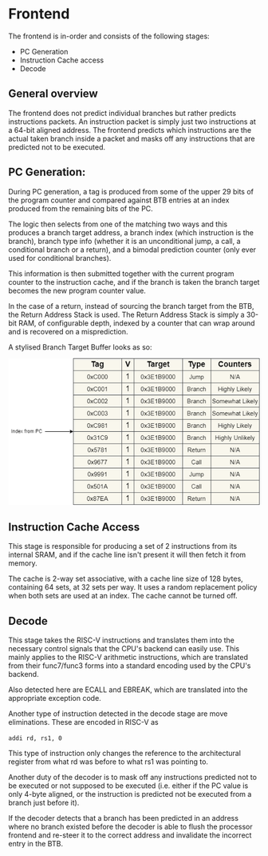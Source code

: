 # Frontend

The frontend is in-order and consists of the following stages:
- PC Generation
- Instruction Cache access
- Decode

## General overview
The frontend does not predict individual branches but rather predicts instructions packets. An instruction packet is simply just
two instructions at a 64-bit aligned address. The frontend predicts which instructions are the actual taken branch inside a packet and
masks off any instructions that are predicted not to be executed.

## PC Generation:
During PC generation, a tag is produced from some of the upper 29 bits of the program counter and compared against BTB entries at an index
produced from the remaining bits of the PC. 

The logic then selects from one of the matching two ways and this produces a branch target address, a branch index
(which instruction is the branch), branch type info (whether it is an unconditional jump, a call, a conditional branch or a return), and
a bimodal prediction counter (only ever used for conditional branches). 

This information is then submitted together with the current
program counter to the instruction cache, and if the branch is taken the branch target becomes the new program counter value.

In the case of a return, instead of sourcing the branch target from the BTB, the Return Address Stack is used. The Return Address Stack is simply a 30-bit RAM, of configurable depth, indexed by a counter that can wrap around and is recovered on a misprediction. 

A stylised Branch Target Buffer looks as so:


![Stylised BTB](btb.png)

## Instruction Cache Access

This stage is responsible for producing a set of 2 instructions from its internal SRAM, and if the cache line isn't present it will then fetch it from memory.

The cache is 2-way set associative, with a cache line size of 128 bytes, containing 64 sets, at 32 sets per way. It uses a random replacement policy when both sets are used at an index. The cache cannot be turned off.

## Decode

This stage takes the RISC-V instructions and translates them into the necessary control signals that the CPU's backend can easily use. This mainly applies
to the RISC-V arithmetic instructions, which are translated from their func7/func3 forms into a standard encoding used by the CPU's backend.

Also detected here are ECALL and EBREAK, which are translated into the appropriate exception code.

Another type of instruction detected in the decode stage are move eliminations. These are encoded in RISC-V as

`addi rd, rs1, 0`

This type of instruction only changes the reference to the architectural register from what rd was before to what rs1 was pointing to.

Another duty of the decoder is to mask off any instructions predicted not to be executed or not supposed to be executed (i.e. either if the PC value is only 4-byte aligned, or the instruction is predicted not be executed from a branch just before it).

If the decoder detects that a branch has been predicted in an address where no branch existed before the decoder is able to flush the processor frontend and re-steer it to the correct address and invalidate the incorrect entry in the BTB.